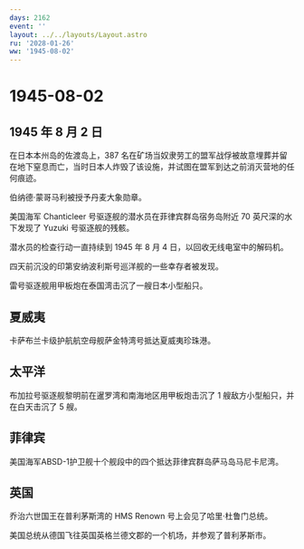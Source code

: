 ```yaml
---
days: 2162
event: ''
layout: ../../layouts/Layout.astro
ru: '2028-01-26'
ww: '1945-08-02'
---
```


# 1945-08-02

## 1945 年 8 月 2 日

在日本本州岛的佐渡岛上，387
名在矿场当奴隶劳工的盟军战俘被故意埋葬并留在地下窒息而亡，当时日本人炸毁了该设施，并试图在盟军到达之前消灭营地的任何痕迹。

伯纳德·蒙哥马利被授予丹麦大象勋章。

美国海军 Chanticleer 号驱逐舰的潜水员在菲律宾群岛宿务岛附近 70
英尺深的水下发现了 Yuzuki 号驱逐舰的残骸。

潜水员的检查行动一直持续到 1945 年 8 月 4 日，以回收无线电室中的解码机。

四天前沉没的印第安纳波利斯号巡洋舰的一些幸存者被发现。

雷号驱逐舰用甲板炮在泰国湾击沉了一艘日本小型船只。

## 夏威夷

卡萨布兰卡级护航航空母舰萨金特湾号抵达夏威夷珍珠港。

## 太平洋

布加拉号驱逐舰黎明前在暹罗湾和南海地区用甲板炮击沉了 1
艘敌方小型船只，并在白天击沉了 5 艘。

## 菲律宾

美国海军ABSD-1护卫舰十个舰段中的四个抵达菲律宾群岛萨马岛马尼卡尼湾。

## 英国

乔治六世国王在普利茅斯湾的 HMS Renown 号上会见了哈里·杜鲁门总统。

美国总统从德国飞往英国英格兰德文郡的一个机场，并参观了普利茅斯市。